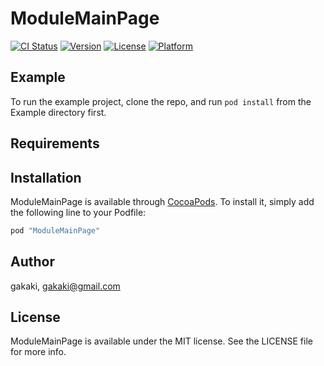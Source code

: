 # ModuleMainPage

[![CI Status](http://img.shields.io/travis/gakaki/ModuleMainPage.svg?style=flat)](https://travis-ci.org/gakaki/ModuleMainPage)
[![Version](https://img.shields.io/cocoapods/v/ModuleMainPage.svg?style=flat)](http://cocoapods.org/pods/ModuleMainPage)
[![License](https://img.shields.io/cocoapods/l/ModuleMainPage.svg?style=flat)](http://cocoapods.org/pods/ModuleMainPage)
[![Platform](https://img.shields.io/cocoapods/p/ModuleMainPage.svg?style=flat)](http://cocoapods.org/pods/ModuleMainPage)

## Example

To run the example project, clone the repo, and run `pod install` from the Example directory first.

## Requirements

## Installation

ModuleMainPage is available through [CocoaPods](http://cocoapods.org). To install
it, simply add the following line to your Podfile:

```ruby
pod "ModuleMainPage"
```

## Author

gakaki, gakaki@gmail.com

## License

ModuleMainPage is available under the MIT license. See the LICENSE file for more info.
